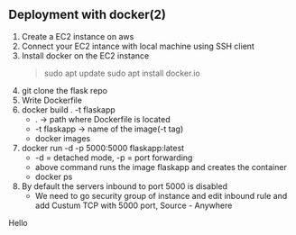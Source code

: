 ## Deployment with docker(2)
1. Create a EC2 instance on aws
2. Connect your EC2 intance with local machine using SSH client
3. Install docker on the EC2 instance
    > sudo apt update
    > sudo apt install docker.io
4. git clone the flask repo
5. Write Dockerfile
6. docker build . -t flaskapp
    - . -> path where Dockerfile is located
    - -t flaskapp -> name of the image(-t tag)
    - docker images
7. docker run -d -p 5000:5000 flaskapp:latest
    - -d = detached mode, -p = port forwarding  
    - above command runs the image flaskapp and creates the container
    - docker ps
8. By default the servers inbound to port 5000 is disabled
    - We need to go security group of instance and edit inbound rule and add Custum TCP with 5000 port, Source - Anywhere

Hello




